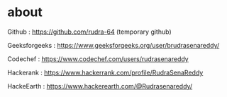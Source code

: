 # about

Github : https://github.com/rudra-64 (temporary github)

Geeksforgeeks : https://www.geeksforgeeks.org/user/brudrasenareddy/

Codechef : https://www.codechef.com/users/rudrasenareddy

Hackerank : https://www.hackerrank.com/profile/RudraSenaReddy

HackeEarth : https://www.hackerearth.com/@Rudrasenareddy/
